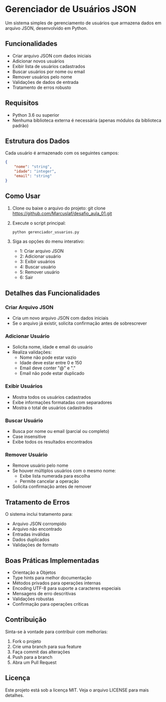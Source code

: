 # Gerenciador de Usuários JSON

Um sistema simples de gerenciamento de usuários que armazena dados em arquivo JSON, desenvolvido em Python.

## Funcionalidades

- Criar arquivo JSON com dados iniciais
- Adicionar novos usuários
- Exibir lista de usuários cadastrados
- Buscar usuários por nome ou email
- Remover usuários pelo nome
- Validações de dados de entrada
- Tratamento de erros robusto

## Requisitos

- Python 3.6 ou superior
- Nenhuma biblioteca externa é necessária (apenas módulos da biblioteca padrão)

## Estrutura dos Dados

Cada usuário é armazenado com os seguintes campos:
```json
{
    "nome": "string",
    "idade": "integer",
    "email": "string"
}
```

## Como Usar

1. Clone ou baixe o arquivo do projeto:
 git clone https://github.com/Marcuslaf/desafio_aula_01.git

2. Execute o script principal:
   ```bash
   python gerenciador_usuarios.py
   ```
3. Siga as opções do menu interativo:
   - 1: Criar arquivo JSON
   - 2: Adicionar usuário
   - 3: Exibir usuários
   - 4: Buscar usuário
   - 5: Remover usuário
   - 6: Sair

## Detalhes das Funcionalidades

### Criar Arquivo JSON
- Cria um novo arquivo JSON com dados iniciais
- Se o arquivo já existir, solicita confirmação antes de sobrescrever

### Adicionar Usuário
- Solicita nome, idade e email do usuário
- Realiza validações:
  - Nome não pode estar vazio
  - Idade deve estar entre 0 e 150
  - Email deve conter "@" e "."
  - Email não pode estar duplicado

### Exibir Usuários
- Mostra todos os usuários cadastrados
- Exibe informações formatadas com separadores
- Mostra o total de usuários cadastrados

### Buscar Usuário
- Busca por nome ou email (parcial ou completo)
- Case insensitive
- Exibe todos os resultados encontrados

### Remover Usuário
- Remove usuário pelo nome
- Se houver múltiplos usuários com o mesmo nome:
  - Exibe lista numerada para escolha
  - Permite cancelar a operação
- Solicita confirmação antes de remover

## Tratamento de Erros

O sistema inclui tratamento para:
- Arquivo JSON corrompido
- Arquivo não encontrado
- Entradas inválidas
- Dados duplicados
- Validações de formato

## Boas Práticas Implementadas

- Orientação a Objetos
- Type hints para melhor documentação
- Métodos privados para operações internas
- Encoding UTF-8 para suporte a caracteres especiais
- Mensagens de erro descritivas
- Validações robustas
- Confirmação para operações críticas

## Contribuição

Sinta-se à vontade para contribuir com melhorias:
1. Fork o projeto
2. Crie uma branch para sua feature
3. Faça commit das alterações
4. Push para a branch
5. Abra um Pull Request

## Licença

Este projeto está sob a licença MIT. Veja o arquivo LICENSE para mais detalhes.
